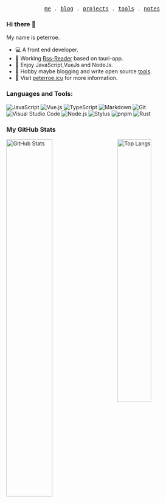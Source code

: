 <p align="center">
  <samp>
    <a href="https://peterroe.icu">me</a> .
    <a href="https://www.peterroe.icu/posts">blog</a> .
    <a href="https://www.peterroe.icu/projects">projects</a> .
    <a href="https://www.peterroe.icu/tools">tools</a> .
    <a href="https://www.peterroe.icu/notes">notes</a>
  </samp>
</p>

### Hi there 👋

My name is peterroe.

* 💻 A front end developer.
* 🥉 Working [Rss-Reader](https://github.com/peterroe/Rss-Reader) based on tauri-app.
* 🦄 Enjoy JavaScript,VueJs and NodeJs.
* 🍉 Hobby maybe blogging and write open source [tools](https://www.peterroe.icu/tools).
* 💨 Visit [peterroe.icu](https://peterroe.icu) for more information.

### Languages and Tools:

![JavaScript](https://img.shields.io/badge/JavaScript-F7DF1E?style=flat-square&logo=JavaScript&logoColor=white)
![Vue.js](https://img.shields.io/badge/Vue.js-4FC08D?style=flat-square&logo=Vue.js&logoColor=white)
![TypeScript](https://img.shields.io/badge/TypeScript-2f74c0?style=flat-square&logo=TypeScript&logoColor=white)
![Markdown](https://img.shields.io/badge/MarkDown-2C8EBB?style=flat-square&logo=Markdown&logoColor=white)
![Git](https://img.shields.io/badge/Git-F05032?style=flat-square&logo=Git&logoColor=white)
![Visual Studio Code](https://img.shields.io/badge/Visual_Studio_Code-23aaf2?style=flat-square&logo=Visual-Studio-Code&logoColor=white)
![Node.js](https://img.shields.io/badge/Node.js-339933?style=flat-square&logo=Node.js&logoColor=white)
![Stylus](https://img.shields.io/badge/Stylus-61DAFB?style=flat-square&logo=Stylus&logoColor=white)
![pnpm](https://img.shields.io/badge/pnpm-f69220?style=flat-square&logo=pnpm&logoColor=white)
![Rust](https://img.shields.io/badge/Rust-ef4a00?style=flat-square&logo=Rust&logoColor=white)

### My GitHub Stats

<p>
	<a href="https://github.com/peterroe"><img width="49%" src="https://github-readme-stats.vercel.app/api?username=peterroe&count_private=true&show_icons=true&hide_title=true" alt="GitHub Stats" align="left"></a>
	<a href="https://github.com/peterroe"><img width="42%" src="https://github-readme-stats.vercel.app/api/top-langs/?username=peterroe&layout=compact&hide_title=true" alt="Top Langs" align="right"></a>
</p>
